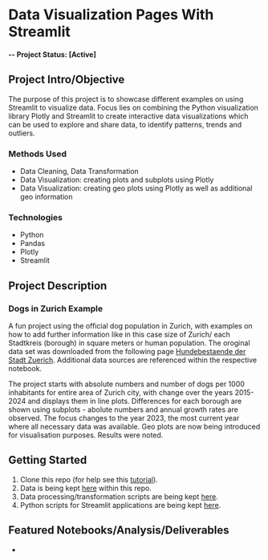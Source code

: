 # Data Visualization Pages With Streamlit


#### -- Project Status: [Active]

## Project Intro/Objective
The purpose of this project is to showcase different examples on using Streamlit to visualize data. Focus lies on combining the Python visualization library Plotly and Streamlit to create interactive data visualizations which can be used to explore and share data, to identify patterns, trends and outliers.

### Methods Used
* Data Cleaning, Data Transformation
* Data Visualization: creating plots and subplots using Plotly
* Data Visualization: creating geo plots using Plotly as well as additional geo information

### Technologies
* Python
* Pandas
* Plotly
* Streamlit

## Project Description
### Dogs in Zurich Example
A fun project using the official dog population in Zurich, with examples on how to add further information like in this case size of Zurich/ each Stadtkreis (borough) in square meters or human population. The oroginal data set was downloaded from the following page [Hundebestaende der Stadt Zuerich](https://data.stadt-zuerich.ch/dataset/sid_stapo_hundebestand_od1001). Additional data sources are referenced within the respective notebook. 

The project starts with absolute numbers and number of dogs per 1000 inhabitants for entire area of Zurich city, with change over the years 2015-2024 and displays them in line plots. Differences for each borough are shown using subplots - abolute numbers and annual growth rates are observed. The focus changes to the year 2023, the most current year where all necessary data was available. Geo plots are now being introduced for visualisation purposes. Results were noted.



## Getting Started

1. Clone this repo (for help see this [tutorial](https://help.github.com/articles/cloning-a-repository/)).
2. Data is being kept [here](https://github.com/StefWed/data-visualization-page-streamlit/tree/main/data) within this repo.
3. Data processing/transformation scripts are being kept [here](https://github.com/StefWed/data-visualization-page-streamlit/tree/main/notebooks).
4. Python scripts for Streamlit applications are being kept [here](https://github.com/StefWed/data-visualization-page-streamlit/tree/main/src).

## Featured Notebooks/Analysis/Deliverables
* 

